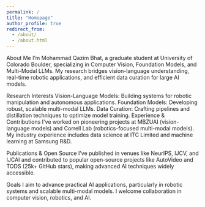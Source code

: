 ```yaml
---
permalink: /
title: "Homepage"
author_profile: true
redirect_from: 
  - /about/
  - /about.html
---
```


About Me
I’m Mohammad Qazim Bhat, a graduate student at University of Colorado Boulder, specializing in Computer Vision, Foundation Models, and Multi-Modal LLMs. My research bridges vision-language understanding, real-time robotic applications, and efficient data curation for large AI models.

Research Interests
Vision-Language Models: Building systems for robotic manipulation and autonomous applications.
Foundation Models: Developing robust, scalable multi-modal LLMs.
Data Curation: Crafting pipelines and distillation techniques to optimize model training.
Experience & Contributions
I've worked on pioneering projects at MBZUAI (vision-language models) and Correll Lab (robotics-focused multi-modal models). My industry experience includes data science at ITC Limited and machine learning at Samsung R&D.

Publications & Open Source
I’ve published in venues like NeurIPS, IJCV, and IJCAI and contributed to popular open-source projects like AutoVideo and TODS (25k+ GitHub stars), making advanced AI techniques widely accessible.

Goals
I aim to advance practical AI applications, particularly in robotic systems and scalable multi-modal models. I welcome collaboration in computer vision, robotics, and AI.


